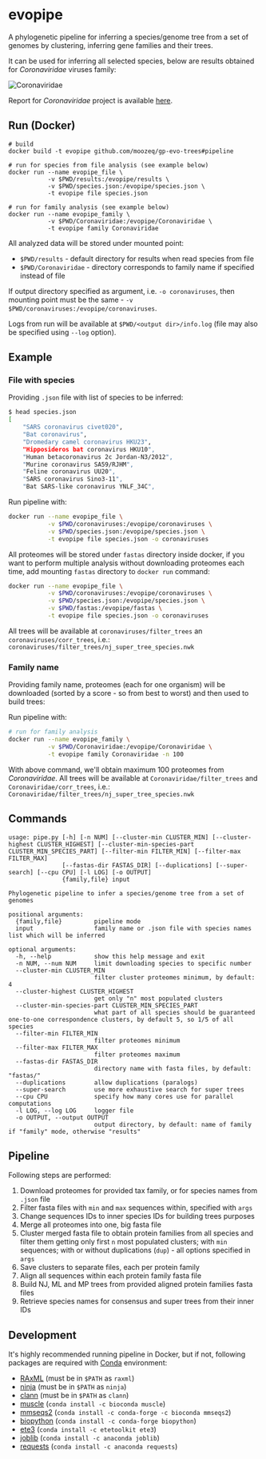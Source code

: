 # evopipe

A phylogenetic pipeline for inferring a species/genome tree from a set of
genomes by clustering, inferring gene families and their trees.

It can be used for inferring all selected species, below are results obtained
for _Coronaviridae_ viruses family:

![Coronaviridae](demo/ML_supertree_organisms.png)

Report for _Coronaviridae_ project is available [here](docs/report_EN.pdf).

## Run (Docker)

```basha
# build
docker build -t evopipe github.com/moozeq/gp-evo-trees#pipeline

# run for species from file analysis (see example below)
docker run --name evopipe_file \
           -v $PWD/results:/evopipe/results \
           -v $PWD/species.json:/evopipe/species.json \
           -t evopipe file species.json

# run for family analysis (see example below)
docker run --name evopipe_family \
           -v $PWD/Coronaviridae:/evopipe/Coronaviridae \
           -t evopipe family Coronaviridae
```

All analyzed data will be stored under mounted point:
- `$PWD/results` - default directory for results when read species from file
- `$PWD/Coronaviridae` - directory corresponds to family name if specified instead of file

If output directory specified as argument, i.e. `-o coronaviruses`, then mounting
point must be the same - `-v $PWD/coronaviruses:/evopipe/coronaviruses`.

Logs from run will be available at `$PWD/<output dir>/info.log` (file may also be specified
using `--log` option).

## Example

### File with species

Providing `.json` file with list of species to be inferred:
```bash
$ head species.json
[
    "SARS coronavirus civet020",
    "Bat coronavirus",
    "Dromedary camel coronavirus HKU23",
    "Hipposideros bat coronavirus HKU10",
    "Human betacoronavirus 2c Jordan-N3/2012",
    "Murine coronavirus SA59/RJHM",
    "Feline coronavirus UU20",
    "SARS coronavirus Sino3-11",
    "Bat SARS-like coronavirus YNLF_34C",
```

Run pipeline with:
```bash
docker run --name evopipe_file \
           -v $PWD/coronaviruses:/evopipe/coronaviruses \
           -v $PWD/species.json:/evopipe/species.json \
           -t evopipe file species.json -o coronaviruses
```

All proteomes will be stored under `fastas` directory inside docker, if you want
to perform multiple analysis without downloading proteomes each time, add mounting
`fastas` directory to `docker run` command:

```bash
docker run --name evopipe_file \
           -v $PWD/coronaviruses:/evopipe/coronaviruses \
           -v $PWD/species.json:/evopipe/species.json \
           -v $PWD/fastas:/evopipe/fastas \
           -t evopipe file species.json -o coronaviruses
```

All trees will be available at `coronaviruses/filter_trees`
an `coronaviruses/corr_trees`, i.e.: `coronaviruses/filter_trees/nj_super_tree_species.nwk`

### Family name

Providing family name, proteomes (each for one organism) will be downloaded
(sorted by a score - so from best to worst) and then used to build trees:

Run pipeline with:
```bash
# run for family analysis
docker run --name evopipe_family \
           -v $PWD/Coronaviridae:/evopipe/Coronaviridae \
           -t evopipe family Coronaviridae -n 100
```

With above command, we'll obtain maximum 100 proteomes from _Coronaviridae_.
All trees will be available at `Coronaviridae/filter_trees` and `Coronaviridae/corr_trees`,
i.e.: `Coronaviridae/filter_trees/nj_super_tree_species.nwk`

## Commands

```
usage: pipe.py [-h] [-n NUM] [--cluster-min CLUSTER_MIN] [--cluster-highest CLUSTER_HIGHEST] [--cluster-min-species-part CLUSTER_MIN_SPECIES_PART] [--filter-min FILTER_MIN] [--filter-max FILTER_MAX]
               [--fastas-dir FASTAS_DIR] [--duplications] [--super-search] [--cpu CPU] [-l LOG] [-o OUTPUT]
               {family,file} input

Phylogenetic pipeline to infer a species/genome tree from a set of genomes

positional arguments:
  {family,file}         pipeline mode
  input                 family name or .json file with species names list which will be inferred

optional arguments:
  -h, --help            show this help message and exit
  -n NUM, --num NUM     limit downloading species to specific number
  --cluster-min CLUSTER_MIN
                        filter cluster proteomes minimum, by default: 4
  --cluster-highest CLUSTER_HIGHEST
                        get only "n" most populated clusters
  --cluster-min-species-part CLUSTER_MIN_SPECIES_PART
                        what part of all species should be guaranteed one-to-one correspondence clusters, by default 5, so 1/5 of all species
  --filter-min FILTER_MIN
                        filter proteomes minimum
  --filter-max FILTER_MAX
                        filter proteomes maximum
  --fastas-dir FASTAS_DIR
                        directory name with fasta files, by default: "fastas/"
  --duplications        allow duplications (paralogs)
  --super-search        use more exhaustive search for super trees
  --cpu CPU             specify how many cores use for parallel computations
  -l LOG, --log LOG     logger file
  -o OUTPUT, --output OUTPUT
                        output directory, by default: name of family if "family" mode, otherwise "results"
```

## Pipeline

Following steps are performed:
1) Download proteomes for provided tax family, or for species names from `.json` file
2) Filter fasta files with `min` and `max` sequences within, specified with `args`
3) Change sequences IDs to inner species IDs for building trees purposes
4) Merge all proteomes into one, big fasta file
5) Cluster merged fasta file to obtain protein families from all species and filter
   them getting only first `n` most populated clusters; with `min` sequences; with or
   without duplications (`dup`) - all options specified in `args`
6) Save clusters to separate files, each per protein family
7) Align all sequences within each protein family fasta file
8) Build NJ, ML and MP trees from provided aligned protein families fasta files
9) Retrieve species names for consensus and super trees from their inner IDs

## Development

It's highly recommended running pipeline in Docker, but if not, following packages are required with
[Conda](https://docs.conda.io/) environment:

- [RAxML](https://github.com/stamatak/standard-RAxML) (must be in `$PATH` as `raxml`)
- [ninja](http://nimbletwist.com/software/ninja/index.html) (must be in `$PATH` as `ninja`)
- [clann](https://github.com/ChrisCreevey/clann) (must be in `$PATH` as `clann`)
- [muscle](https://anaconda.org/bioconda/muscle) (`conda install -c bioconda muscle`)
- [mmseqs2](https://github.com/soedinglab/MMseqs2) (`conda install -c conda-forge -c bioconda mmseqs2`)
- [biopython](https://biopython.org/) (`conda install -c conda-forge biopython`)
- [ete3](http://etetoolkit.org/) (`conda install -c etetoolkit ete3`)
- [joblib](https://joblib.readthedocs.io/) (`conda install -c anaconda joblib`)
- [requests](https://requests.readthedocs.io/en/master/) (`conda install -c anaconda requests`)
